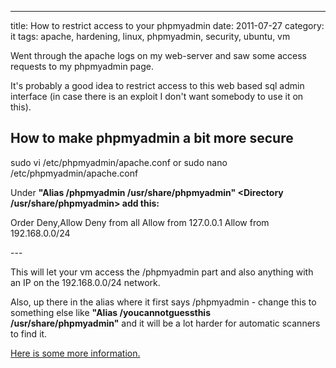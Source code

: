 ---
title: How to restrict access to your phpmyadmin
date: 2011-07-27
category: it
tags: apache, hardening, linux, phpmyadmin, security, ubuntu, vm

Went through the apache logs on my web-server and saw some access requests to my phpmyadmin page.

It's probably a good idea to restrict access to this web based sql admin interface (in case there is an exploit I don't want somebody to use it on this).

## How to make phpmyadmin a bit more secure

sudo vi /etc/phpmyadmin/apache.conf or sudo nano /etc/phpmyadmin/apache.conf

Under **"Alias /phpmyadmin /usr/share/phpmyadmin" <Directory /usr/share/phpmyadmin> add this:**

Order Deny,Allow Deny from all Allow from 127.0.0.1 Allow from 192.168.0.0/24

\---

This will let your vm access the /phpmyadmin part and also anything with an IP on the 192.168.0.0/24 network.

Also, up there in the alias where it first says /phpmyadmin - change this to something else like **"Alias /youcannotguessthis /usr/share/phpmyadmin"** and it will be a lot harder for automatic scanners to find it.

[Here is some more information.](http://httpd.apache.org/docs/2.2/howto/access.html "on apache.org")

